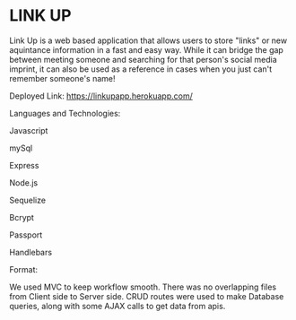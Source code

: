 # LINK UP

Link Up is a web based application that allows users to store "links" or new aquintance information in a fast and easy way. While it can bridge the gap between meeting someone and searching for that person's social media imprint, it can also be used as a reference in cases when you just can't remember someone's name!

Deployed Link: https://linkupapp.herokuapp.com/

Languages and Technologies: 

Javascript

mySql

Express

Node.js

Sequelize

Bcrypt

Passport

Handlebars 

Format:

We used MVC to keep workflow smooth. There was no overlapping files from Client side to Server side. 
CRUD routes were used to make Database queries, along with some AJAX calls to get data from apis.